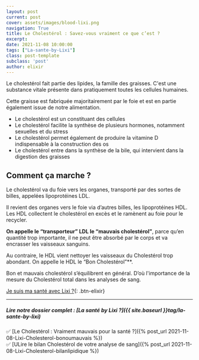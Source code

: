 ```yaml
---
layout: post
current: post
cover: assets/images/blood-lixi.png
navigation: True
title: Le Cholestérol : Savez-vous vraiment ce que c’est ? 
excerpt: 
date: 2021-11-08 10:00:00
tags: ["La-sante-by-Lixi"]
class: post-template
subclass: 'post'
author: elixir
---
```


Le cholestérol fait partie des lipides, la famille des graisses. 
C'est une substance vitale présente dans pratiquement toutes les cellules humaines. 
 
Cette graisse est fabriquée majoritairement par le foie et est en partie également issue de notre alimentation.
 
- Le cholestérol est un constituant des cellules 
- Le cholestérol facilite la synthèse de plusieurs hormones, notamment sexuelles et du stress
- Le cholestérol permet également de produire la vitamine D indispensable à la construction des os
- Le cholestérol entre dans la synthèse de la bile, qui intervient dans la digestion des graisses
 
## Comment ça marche ?
 
Le cholestérol va du foie vers les organes, transporté par des sortes de billes, appelées lipoprotéines LDL.

Il revient des organes vers le foie via d’autres billes, les lipoprotéines HDL.
Les HDL collectent le cholestérol en excès et le ramènent au foie pour le recycler.
 
**On appelle le “transporteur” LDL le “mauvais cholestérol”**, parce qu’en quantité trop importante, il ne peut être absorbé par le corps et va encrasser les vaisseaux sanguins.
 
Au contraire, le HDL vient nettoyer les vaisseaux du Cholestérol trop abondant. On appelle le HDL le “Bon Cholestérol”**.
 
Bon et mauvais cholestérol s’équilibrent en général. D’où l'importance de la mesure du Cholestérol total dans les analyses de sang. 

[Je suis ma santé avec Lixi ?](https://www.lixi-sante.fr/){: .btn-elixir}

---
  
##### Lire notre dossier complet : [La santé by Lixi ?]({{ site.baseurl }}tag/la-sante-by-lixi)

✅ [Le Cholestérol : Vraiment mauvais pour la santé ?]({% post_url 2021-11-08-Lixi-Cholesterol-bonoumauvais %})  
✅ [ULire le bilan Cholestérol de votre analyse de sang]({% post_url 2021-11-08-Lixi-Cholesterol-bilanlipidique %})  
 
